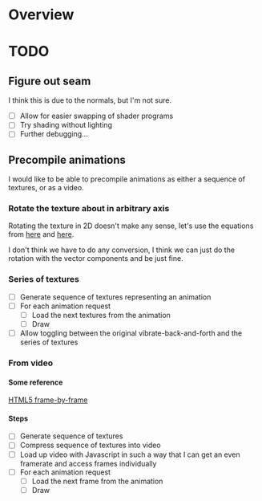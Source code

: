 # Overview

# TODO

## Figure out seam 

I think this is due to the normals, but I'm not sure. 

- [ ] Allow for easier swapping of shader programs
- [ ] Try shading without lighting
- [ ] Further debugging...

## Precompile animations

I would like to be able to precompile animations as either a sequence of textures, or as a video. 

### Rotate the texture about in arbitrary axis 

Rotating the texture in 2D doesn't make any sense, let's use the equations from [here](https://math.stackexchange.com/questions/1019910/rotation-matrix-in-spherical-coordinates) and [here](https://en.wikipedia.org/wiki/Rodrigues%27_rotation_formula#Matrix_notation). 

I don't think we have to do any conversion, I think we can just do the rotation with the vector components and be just fine. 

### Series of textures

- [ ] Generate sequence of textures representing an animation
- [ ] For each animation request
  - [ ] Load the next textures from the animation
  - [ ] Draw
- [ ] Allow toggling between the original vibrate-back-and-forth and the series of textures

### From video

#### Some reference

[HTML5 frame-by-frame](https://stackoverflow.com/questions/4298084/html5-frame-by-frame-viewing-frame-seeking)

#### Steps

- [ ] Generate sequence of textures 
- [ ] Compress sequence of textures into video
- [ ] Load up video with Javascript in such a way that I can get an even framerate and access frames individually
- [ ] For each animation request
  - [ ] Load the next frame from the animation
  - [ ] Draw

